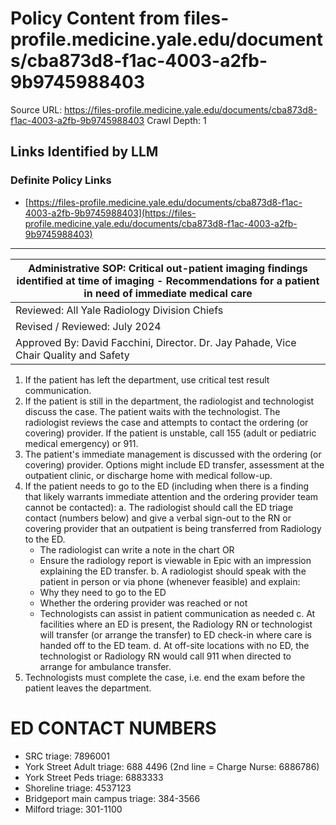 # Policy Content from files-profile.medicine.yale.edu/documents/cba873d8-f1ac-4003-a2fb-9b9745988403

Source URL: https://files-profile.medicine.yale.edu/documents/cba873d8-f1ac-4003-a2fb-9b9745988403
Crawl Depth: 1

## Links Identified by LLM

### Definite Policy Links

- [https://files-profile.medicine.yale.edu/documents/cba873d8-f1ac-4003-a2fb-9b9745988403](https://files-profile.medicine.yale.edu/documents/cba873d8-f1ac-4003-a2fb-9b9745988403)

---

| Administrative SOP: Critical out-patient imaging findings identified at time of imaging - Recommendations for a patient in need of immediate medical care |
| --- |
| Reviewed: All Yale Radiology Division Chiefs |
| Revised / Reviewed: July 2024 |
| Approved By: David Facchini, Director. Dr. Jay Pahade, Vice Chair Quality and Safety |

1. If the patient has left the department, use critical test result communication.
2. If the patient is still in the department, the radiologist and technologist discuss the case. The patient waits with the technologist. The radiologist reviews the case and attempts to contact the ordering (or covering) provider. If the patient is unstable, call 155 (adult or pediatric medical emergency) or 911.
3. The patient's immediate management is discussed with the ordering (or covering) provider. Options might include ED transfer, assessment at the outpatient clinic, or discharge home with medical follow-up.
4. If the patient needs to go to the ED (including when there is a finding that likely warrants immediate attention and the ordering provider team cannot be contacted):
   a. The radiologist should call the ED triage contact (numbers below) and give a verbal sign-out to the RN or covering provider that an outpatient is being transferred from Radiology to the ED.
      - The radiologist can write a note in the chart OR
      - Ensure the radiology report is viewable in Epic with an impression explaining the ED transfer.
   b. A radiologist should speak with the patient in person or via phone (whenever feasible) and explain:
      - Why they need to go to the ED
      - Whether the ordering provider was reached or not
      - Technologists can assist in patient communication as needed
   c. At facilities where an ED is present, the Radiology RN or technologist will transfer (or arrange the transfer) to ED check-in where care is handed off to the ED team.
   d. At off-site locations with no ED, the technologist or Radiology RN would call 911 when directed to arrange for ambulance transfer.
5. Technologists must complete the case, i.e. end the exam before the patient leaves the department.

# ED CONTACT NUMBERS

* SRC triage: 7896001
* York Street Adult triage: 688 4496 (2nd line = Charge Nurse: 6886786)
* York Street Peds triage: 6883333
* Shoreline triage: 4537123
* Bridgeport main campus triage: 384-3566
* Milford triage: 301-1100
